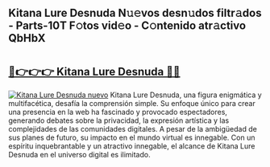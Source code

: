 ## Kitana Lure Desnuda N𝚞𝚎vos desn𝚞dos filtr𝚊dos - Parts-10T F𝚘tos vid𝚎o - C𝚘ntenido atr𝚊ctivo QbHbX

# <h2><a href="http://mb2d8z.tromn.icu/?c=Kitana+Lure+Desnuda">🔗👉👉👉 Kitana Lure Desnuda 🔗🔗</a></h2>

[![Kitana Lure Desnuda nuevo](https://i.imgur.com/pEAQMta.gif)](http://mb2d8z.tromn.icu/?c=Kitana+Lure+Desnuda)
Kitana Lure Desnuda, una figura enigmática y multifacética, desafía la comprensión simple. Su enfoque único para crear una presencia en la web ha fascinado y provocado espectadores, generando debates sobre la privacidad, la expresión artística y las complejidades de las comunidades digitales. A pesar de la ambigüedad de sus planes de futuro, su impacto en el mundo virtual es innegable. Con un espíritu inquebrantable y un atractivo innegable, el alcance de Kitana Lure Desnuda en el universo digital es ilimitado.
